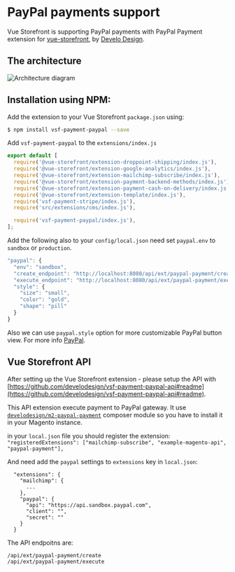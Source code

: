 # PayPal payments support

Vue Storefront is supporting PayPal payments with PayPal Payment extension for [vue-storefront](https://github.com/DivanteLtd/vue-storefront), by [Develo Design](https://www.develodesign.co.uk).

## The architecture

![Architecture diagram](https://raw.githubusercontent.com/develodesign/vsf-payment-paypal/master/docs/executing-paypal-payment-server-integration.svg)

## Installation using NPM:

Add the extension to your Vue Storefront `package.json` using:

```bash
$ npm install vsf-payment-paypal --save
```

Add `vsf-payment-paypal` to the `extensions/index.js`

```js
export default [
  require('@vue-storefront/extension-droppoint-shipping/index.js'),
  require('@vue-storefront/extension-google-analytics/index.js'),
  require('@vue-storefront/extension-mailchimp-subscribe/index.js'),
  require('@vue-storefront/extension-payment-backend-methods/index.js'),
  require('@vue-storefront/extension-payment-cash-on-delivery/index.js'),
  require('@vue-storefront/extension-template/index.js'),
  require('vsf-payment-stripe/index.js'),
  require('src/extensions/cms/index.js'),

  require('vsf-payment-paypal/index.js'),
];
```

Add the following also to your `config/local.json` need set `paypal.env` to `sandbox` or `production`.

```js
"paypal": {
  "env": "sandbox",
  "create_endpoint": "http://localhost:8080/api/ext/paypal-payment/create",
  "execute_endpoint": "http://localhost:8080/api/ext/paypal-payment/execute",
  "style": {
    "size": "small",
    "color": "gold",
    "shape": "pill"
  }
}
```

Also we can use `paypal.style` option for more customizable PayPal button view. For more info [PayPal](https://developer.paypal.com/demo/checkout/#/pattern/checkout).

## Vue Storefront API

After setting up the Vue Storefront extension - please setup the API with [https://github.com/develodesign/vsf-payment-paypal-api#readme](https://github.com/develodesign/vsf-payment-paypal-api#readme).

This API extension execute payment to PayPal gateway.
It use [`develodesign/m2-paypal-payment`](https://github.com/develodesign/m2-paypal-payment) composer module so you have to install it in your Magento instance.

in your `local.json` file you should register the extension:
`"registeredExtensions": ["mailchimp-subscribe", "example-magento-api", "paypal-payment"],`

And need add the `paypal` settings to `extensions` key in `local.json`:

```
  "extensions": {
    "mailchimp": {
      ...
    },
    "paypal": {
      "api": "https://api.sandbox.paypal.com",
      "client": "",
      "secret": ""
    }
  }
```

The API endpoitns are:

```
/api/ext/paypal-payment/create
/api/ext/paypal-payment/execute
```
